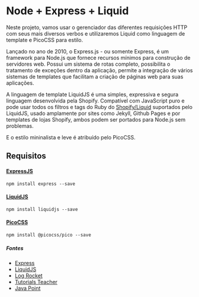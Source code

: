 # Node + Express + Liquid

Neste projeto, vamos usar o gerenciador das diferentes requisições HTTP com seus mais diversos verbos e utilizaremos Liquid como linguagem de template e PicoCSS para estilo.

Lançado no ano de 2010, o Express.js - ou somente Express, é um framework para Node.js que fornece recursos mínimos para construção de servidores web. Possui um sistema de rotas completo, possibilita o tratamento de exceções dentro da aplicação, permite a integração de vários sistemas de templates que facilitam a criação de páginas web para suas aplicações. 

A linguagem de template LiquidJS é uma simples, expressiva e segura linguagem desenvolvida pela Shopify. Compatível com JavaScript puro e pode usar todos os filtros e tags do Ruby do [Shopify/Liquid](https://github.com/Shopify/liquid) suportados pelo LiquidJS, usado amplamente por sites como Jekyll, Github Pages e por templates de lojas Shopify, ambos podem ser portados para Node.js sem problemas. 

E o estilo mininalista e leve é atribuído pelo PicoCSS. 


## Requisitos


#### [ExpressJS](https://github.com/expressjs/expressjs.com)

```
npm install express --save
```


#### [LiquidJS](https://github.com/harttle/liquidjs)

```
npm install liquidjs --save
```


#### [PicoCSS](https://picocss.com/docs/dropdown)

```
npm install @picocss/pico --save
```


##### Fontes

- [Express](https://expressjs.com/en/resources/template-engines.html)
- [LiquidJS](https://liquidjs.com/tutorials/setup.html)
- [Log Rocket](https://blog.logrocket.com/top-express-js-template-engines-for-dynamic-html-pages/)
- [Tutorials Teacher](https://www.tutorialsteacher.com/nodejs/template-engines-for-nodejs)
- [Java Point](https://www.javatpoint.com/expressjs-template)